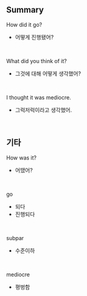 ## Summary

How did it go?
- 어떻게 진행됐어?

<br>

What did you think of it?
- 그것에 대해 어떻게 생각했어?

<br>

I thought it was mediocre.
- 그럭저럭이라고 생각했어.

<br>

## 기타

How was it?
- 어땠어?

<br>

go
- 되다
- 진행되다

<br>

subpar
- 수준이하

<br>

mediocre
- 평벙함

<br>


